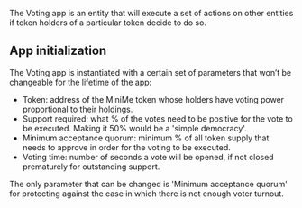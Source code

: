 The Voting app is an entity that will execute a set of actions on other entities
if token holders of a particular token decide to do so.

## App initialization

The Voting app is instantiated with a certain set of parameters that won’t be
changeable for the lifetime of the app:

- Token: address of the MiniMe token whose holders have voting power
  proportional to their holdings.
- Support required: what % of the votes need to be positive for the vote to be
  executed. Making it 50% would be a 'simple democracy'.
- Minimum acceptance quorum: minimum % of all token supply that needs to
  approve in order for the voting to be executed.
- Voting time: number of seconds a vote will be opened, if not closed
  prematurely for outstanding support.

The only parameter that can be changed is 'Minimum acceptance quorum' for
protecting against the case in which there is not enough voter turnout.
